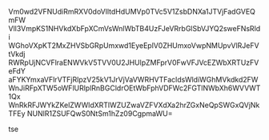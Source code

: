 Vm0wd2VFNUdiRmRXV0doVlltdHdUMVp0TVc5V1ZsbDNXa1JTVjFadGVEQmFW
Vll3VmpKS1NHVkdXbFpXCmVsWnlWbTB4UzFJeVRrbGlSbVJYQ2sweFNsRldi
WGhoVXpKT2MxZHVSbGRpUmxwd1EyeEplV0ZHUmxoVwpNMUpvVlRJeFVtVkdj
RWRpUjNCVFlraENWVkV5TVV0U2JHUlpZMFprV0FwVFJVcEZWbXRTUzFVeFdY
aFYKYmxaVFlrVTFjRlpzV25kV1JrVjVaVWRHVTFacldsWldiWGhMVkdkd2FW
WnJiRFpXTW5oWFlURlplRnBGCldrOEtWbFphVDFWc2FGTlNWbXh6WVVWT1Qx
WnRkRFJWYkZKelZWWldXRTlWZUZwaVZFVXdXa2hrZGxNeQpSWGxQVjNkTFEy
NUNlR1ZSUFQwS0NtSm1hZz09CgpmaWU=

tse